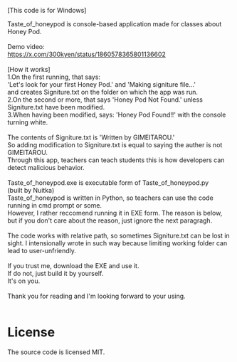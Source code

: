 [This code is for Windows]

Taste_of_honeypod is console-based application made for classes about Honey Pod.<br>
<br>
Demo video:<br>
https://x.com/300kyen/status/1860578365801136602<br>
<br>
[How it works]<br>
1.On the first running, that says:<br>
'Let's look for your first Honey Pod.' and 'Making signiture file...'<br>
and creates Signiture.txt on the folder on which the app was run.<br>
2.On the second or more, that says 'Honey Pod Not Found.' unless Signiture.txt have been modified.<br>
3.When having been modified, says:
'Honey Pod Found!!' with the console turning white.<br>
<br>
The contents of Signiture.txt is 'Written by GIMEITAROU.'<br>
So adding modification to Signiture.txt is equal to saying the auther is not GIMEITAROU.<br>
Through this app, teachers can teach students this is how developers can detect malicious behavior.<br>
<br>
Taste_of_honeypod.exe is executable form of Taste_of_honeypod.py<br>
(built by Nuitka)<br>
Taste_of_honeypod is written in Python, so teachers can use the code running in cmd prompt or some.<br>
However, I rather reccomend running it in EXE form. The reason is below, but if you don't care about the reason, just ignore the next paragragh.<br>
<br>
The code works with relative path, so sometimes Signiture.txt can be lost in sight. I intensionally wrote in such way because limiting working folder can lead to user-unfriendly.<br>
<br>
If you trust me, download the EXE and use it.<br>
If do not, just build it by yourself.<br>
It's on you.<br>
<br>
Thank you for reading and I'm looking forward to your using.
<br>
<br>

# License
The source code is licensed MIT.
